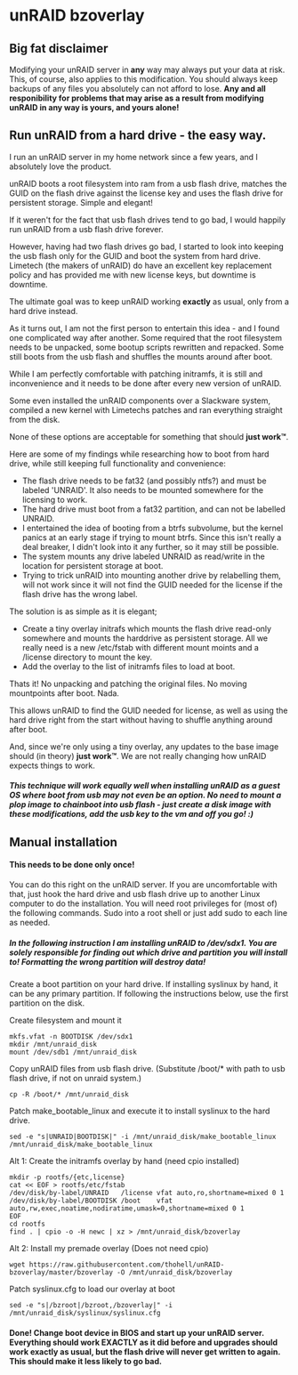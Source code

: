 # unRAID bzoverlay

## Big fat disclaimer

Modifying your unRAID server in **any** way may always put your data at risk. This, of course, also applies to this modification. You should always keep backups of any files you absolutely can not afford to lose. **Any and all responibility for problems that may arise as a result from modifying unRAID in any way is yours, and yours alone!**

## Run unRAID from a hard drive - the easy way.

I run an unRAID server in my home network since a few years, and I absolutely love the product.

unRAID boots a root filesystem into ram from a usb flash drive, matches the GUID on the flash drive against the license key and uses the flash drive for persistent storage. Simple and elegant!

If it weren't for the fact that usb flash drives tend to go bad, I would happily run unRAID from a usb flash drive forever.

However, having had two flash drives go bad, I started to look into keeping the usb flash only for the GUID and boot the system from hard drive. Limetech (the makers of unRAID) do have an excellent key replacement policy and has provided me with new license keys, but downtime is downtime.

The ultimate goal was to keep unRAID working **exactly** as usual, only from a hard drive instead.

As it turns out, I am not the first person to entertain this idea - and I found one complicated way after another. Some required that the root filesystem needs to be unpacked, some bootup scripts rewritten and repacked. Some still boots from the usb flash and shuffles the mounts around after boot.

While I am perfectly comfortable with patching initramfs, it is still and inconvenience and it needs to be done after every new version of unRAID.

Some even installed the unRAID components over a Slackware system, compiled a new kernel with Limetechs patches and ran everything straight from the disk.

None of these options are acceptable for something that should **just work™**.


Here are some of my findings while researching how to boot from hard drive, while still keeping full functionality and convenience:

* The flash drive needs to be fat32 (and possibly ntfs?) and must be labeled 'UNRAID'. It also needs to be mounted somewhere for the licensing to work.
* The hard drive must boot from a fat32 partition, and can not be labelled UNRAID.
* I entertained the idea of booting from a btrfs subvolume, but the kernel panics at an early stage if trying to mount btrfs. Since this isn't really a deal breaker, I didn't look into it any further, so it may still be possible.
* The system mounts any drive labeled UNRAID as read/write in the location for persistent storage at boot.
* Trying to trick unRAID into mounting another drive by relabelling them, will not work since it will not find the GUID needed for the license if the flash drive has the wrong label.

The solution is as simple as it is elegant;

* Create a tiny overlay initrafs which mounts the flash drive read-only somewhere and mounts the harddrive as persistent storage. All we really need is a new /etc/fstab with different mount moints and a /license directory to mount the key.
* Add the overlay to the list of initramfs files to load at boot.

Thats it! No unpacking and patching the original files. No moving mountpoints after boot. Nada.

This allows unRAID to find the GUID needed for license, as well as using the hard drive right from the start without having to shuffle anything around after boot.

And, since we're only using a tiny overlay, any updates to the base image should (in theory) **just work™**. We are not really changing how unRAID expects things to work.

##### This technique will work equally well when installing unRAID as a guest OS where boot from usb may not even be an option. No need to mount a plop image to chainboot into usb flash - just create a disk image with these modifications, add the usb key to the vm and off you go! :)

## Manual installation

#### This needs to be done only once!

You can do this right on the unRAID server. If you are uncomfortable with that, just hook the hard drive and usb flash drive up to another Linux computer to do the installation. You will need root privileges for (most of) the following commands. Sudo into a root shell or just add sudo to each line as needed.

##### In the following instruction I am installing unRAID to /dev/sdx1. You are solely responsible for finding out which drive and partition you will install to! Formatting the wrong partition will destroy data!

Create a boot partition on your hard drive. If installing syslinux by hand, it can be any primary partition. If following the instructions below, use the first partition on the disk.

Create filesystem and mount it
```
mkfs.vfat -n BOOTDISK /dev/sdx1
mkdir /mnt/unraid_disk
mount /dev/sdb1 /mnt/unraid_disk
```

Copy unRAID files from usb flash drive. (Substitute /boot/* with path to usb flash drive, if not on unraid system.)
```
cp -R /boot/* /mnt/unraid_disk
```

Patch make_bootable_linux and execute it to install syslinux to the hard drive.
```
sed -e "s|UNRAID|BOOTDISK|" -i /mnt/unraid_disk/make_bootable_linux
/mnt/unraid_disk/make_bootable_linux
```

Alt 1: Create the initramfs overlay by hand (need cpio installed)
```
mkdir -p rootfs/{etc,license}
cat << EOF > rootfs/etc/fstab
/dev/disk/by-label/UNRAID   /license vfat auto,ro,shortname=mixed 0 1
/dev/disk/by-label/BOOTDISK /boot    vfat auto,rw,exec,noatime,nodiratime,umask=0,shortname=mixed 0 1
EOF
cd rootfs
find . | cpio -o -H newc | xz > /mnt/unraid_disk/bzoverlay
```

Alt 2: Install my premade overlay (Does not need cpio)
```
wget https://raw.githubusercontent.com/thohell/unRAID-bzoverlay/master/bzoverlay -O /mnt/unraid_disk/bzoverlay
```


Patch syslinux.cfg to load our overlay at boot
```
sed -e "s|/bzroot|/bzroot,/bzoverlay|" -i /mnt/unraid_disk/syslinux/syslinux.cfg

```

#### Done! Change boot device in BIOS and start up your unRAID server. Everything should work EXACTLY as it did before and upgrades should work exactly as usual, but the flash drive will never get written to again. This should make it less likely to go bad.


